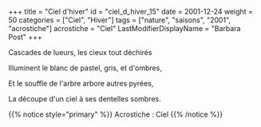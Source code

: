 +++
title = "Ciel d'hiver"
id = "ciel_d_hiver_15"
date = 2001-12-24
weight = 50
categories = ["Ciel", "Hiver"]
tags = ["nature", "saisons", "2001", "acrostiche"]
acrostiche = "Ciel"
LastModifierDisplayName = "Barbara Post"
+++

Cascades de lueurs, les cieux tout déchirés

Illuminent le blanc de pastel, gris, et d'ombres,

Et le souffle de l'arbre arbore autres pyrées,

La découpe d'un ciel à ses dentelles sombres.

{{% notice style="primary" %}}
Acrostiche : Ciel
{{% /notice %}}
